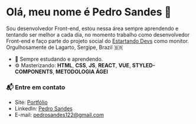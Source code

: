 # Olá, meu nome é Pedro Sandes 👋

Sou desenvolvedor Front-end, estou nessa área sempre aprendendo e tentando ser melhor a cada dia, no momento trabalho como desenvolvedor Front-end e faço parte do projeto social do [Estartando Devs](https://estartandodevs.com.br/) como monitor. Orgulhosamente de Lagarto, Sergipe, Brazil 🇧🇷

- 🌱 Sempre estudando e aprendendo. 
- ⚙️ Masterizando: **HTML**,  **CSS**,  **JS**, **REACT**, **VUE**, **STYLED-COMPONENTS**, **METODOLOGIA ÁGEl**


### 📬 Entre em contato
- Site: [Portfólio]
- LinkedIn: [Pedro Sandes][linkedin]
- E-mail: pedrosandes122@gmail.com

[linkedin]: https://www.linkedin.com/in/pedro-sandes-230988207/
[Portfólio]: https://pedrosandes.netlify.app/
